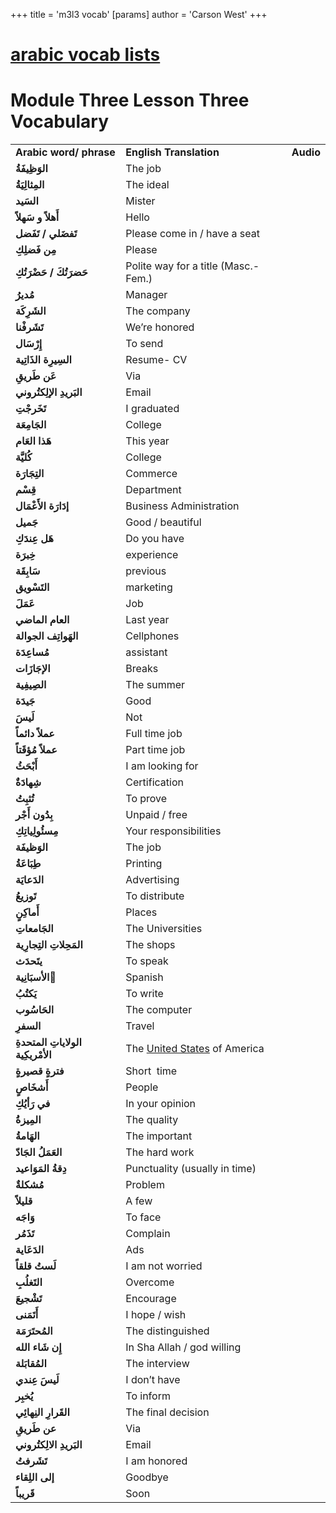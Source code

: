 +++
 title = 'm3l3 vocab'
[params]
	author = 'Carson West'
+++
# [arabic vocab lists](./../arabic-vocab-lists/)
# Module Three Lesson Three Vocabulary

|   |   |   |
|---|---|---|
|**Arabic word/ phrase**|**English Translation**|**Audio**|
|**الوَظِيفَةُ**|The job||
|**المِثالِيَةُ**|The ideal||
|**السَيد**|Mister||
|**أَهلاً و سَهلاً**|Hello||
|**تَفضَلي / تَفَضل**|Please come in / have a seat||
|**مِن فَضلِكِ**|Please||
|**حَضرَتُكَ / حَضْرَتُكِ**|Polite way for a title (Masc.- Fem.)||
|**مُديرُ**|Manager||
|**الشَرِكَة**|The company||
|**تَشَرفْنا**|We’re honored||
|**إِرْسَال**|To send||
|**السِيرِة الذَاتِية**|Resume- CV||
|**عَن طَريقِ**|Via||
|**البَريدِ الإلِكتُروني**|Email||
|**تَخَرجْتِ**|I graduated||
|**الجَامِعَة**|College||
|**هَذا العَام**|This year||
|**كُليَّة**|College||
|**التِجَارَة**|Commerce||
|**قِسْم**|Department||
|**إدَارَة الأَعْمَال**|Business Administration||
|**جَميل**|Good / beautiful||
|**هَل عِندَكِ**|Do you have||
|**خِبرَة**|experience||
|**سَابِقَة**|previous||
|**التَسْويق**|marketing||
|**عَمَلَ**|Job||
|**العام الماضي**|Last year||
|**الهَواتِف الجوالة**|Cellphones||
|**مُساعِدَة**|assistant||
|**الإجَازَات**|Breaks||
|**الصِيفِية**|The summer||
|**جَيدَة**|Good||
|**لَيسَ**|Not||
|**عملاً دائماً**|Full time job||
|**عملاً مُؤقَتاً**|Part time job||
|**أَبْحَثُ**|I am looking for||
|**شِهادَةٌ**|Certification||
|**تُثبِتُ**|To prove||
|**بِدُون أَجْر**|Unpaid / free||
|**مِسئُولِياتِكِ**|Your responsibilities||
|**الوَظيفَة**|The job||
|**طِبَاعَةُ**|Printing||
|**الدَعايَة**|Advertising||
|**تَوزيعُ**|To distribute||
|**أَماكِنٍ**|Places||
|**الجَامعاتِ**|The Universities||
|**المَحِلاتِ التِجارِية**|The shops||
|**يتَحدَث**|To speak||
|**الأسبَانِية َ**|Spanish||
|**يَكتُبُ**|To write||
|**الحَاسُوب**|The computer||
|**السفرِ**|Travel||
|**الولاياتِ المتحدةِ الأمْريكِية**|The [United States](./../united-states/) of America||
|**فترةٍ قصيرةٍ**|Short  time||
|**أَشخَاصٍ**|People||
|**في رَأيُكِ**|In your opinion||
|**المِيزةُ**|The quality||
|**الهَامةُ**|The important||
|**العَمَلُ الجَادّ**|The hard work||
|**دِقةُ المَوَاعيد**|Punctuality (usually in time)||
|**مُشكلةٌ**|Problem||
|**قليلاً**|A few||
|**وَاجَه**|To face||
|**تَذَمُر**|Complain||
|**الدَعَاية**|Ads||
|**لَستُ قلقاً**|I am not worried||
|**التَغلُبِ**|Overcome||
|**تَشْجيعَ**|Encourage||
|**أَتَمَنى**|I hope / wish||
|**المُحتَرَمَة**|The distinguished||
|**إِن شَاء الله**|In Sha Allah / god willing||
|**المُقابَلة**|The interview||
|**لَيسَ عِندي**|I don’t have||
|**يُخبِر**|To inform||
|**القَرارِ النِهائِي**|The final decision||
|**عن طَريقِ**|Via||
|**البَريدِ الالِكتُروني**|Email||
|**تَشَرفتُ**|I am honored||
|**إلى اللِقاء**|Goodbye||
|**قَريباً**|Soon||